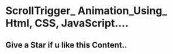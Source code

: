 # ScrollTrigger_ Animation_Using_ Html, CSS, JavaScript....

## Give a Star if u like this Content..
